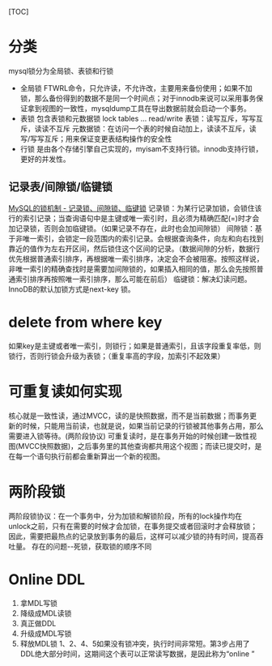 [TOC]
# 分类
mysql锁分为全局锁、表锁和行锁
* 全局锁
FTWRL命令，只允许读，不允许改，主要用来备份使用；如果不加锁，那么备份得到的数据不是同一个时间点；对于innodb来说可以采用事务保证拿到视图的一致性，mysqldump工具在导出数据前就会启动一个事务。
* 表锁
包含表锁和元数据锁  lock tables … read/write
    表锁：读写互斥，写写互斥，读读不互斥
    元数据锁：在访问一个表的时候自动加上，读读不互斥，读写/写写互斥；用来保证变更表结构操作的安全性
* 行锁
   是由各个存储引擎自己实现的，myisam不支持行锁。innodb支持行锁，更好的并发性。
   
## 记录表/间隙锁/临键锁
[MySQL的锁机制 - 记录锁、间隙锁、临键锁](https://zhuanlan.zhihu.com/p/48269420)
记录锁：为某行记录加锁，会锁住该行的索引记录；当查询语句中是主键或唯一索引时，且必须为精确匹配(=)时才会加记录锁，否则会加临键锁。（如果记录不存在，此时也会加间隙锁）
间隙锁：基于非唯一索引，会锁定一段范围内的索引记录。会根据查询条件，向左和向右找到靠近的值作为左右开区间，然后锁住这个区间的记录。（数据间隙的分析，数据行优先根据普通索引排序，再根据唯一索引排序，决定会不会被阻塞。按照这样说，非唯一索引的精确查找时是需要加间隙锁的，如果插入相同的值，那么会先按照普通索引排序再按照唯一索引排序，那么可能在前后）
临键锁：解决幻读问题。InnoDB的默认加锁方式是next-key 锁。
   
   
# delete from where key
如果key是主键或者唯一索引，则锁行；如果是普通索引，且该字段重复率低，则锁行，否则行锁会升级为表锁；（重复率高的字段，加索引不起效果）
   
# 可重复读如何实现
核心就是一致性读，通过MVCC，读的是快照数据，而不是当前数据；而事务更新的时候，只能用当前读，也就是说，如果当前记录的行锁被其他事务占用，那么需要进入锁等待。(两阶段协议)
可重复读时，是在事务开始的时候创建一致性视图(MVCC快照数据)，之后事务里的其他查询都共用这个视图；而读已提交时，是在每一个语句执行前都会重新算出一个新的视图。   


# 两阶段锁
   两阶段锁协议：在一个事务中，分为加锁和解锁阶段，所有的lock操作均在unlock之前，只有在需要的时候才会加锁，在事务提交或者回滚时才会释放锁；因此，需要把最热点的记录放到事务的最后，这样可以减少锁的持有时间，提高吞吐量。
   存在的问题--死锁，获取锁的顺序不同

    
# Online DDL
1. 拿MDL写锁
2. 降级成MDL读锁
3. 真正做DDL
4. 升级成MDL写锁
5. 释放MDL锁
1、2、4、5如果没有锁冲突，执行时间非常短。第3步占用了DDL绝大部分时间，这期间这个表可以正常读写数据，是因此称为“online ”